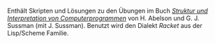 Enthält Skripten und Lösungen zu den Übungen im Buch [_Struktur und
Interpretation von Computerprogrammen_](https://link.springer.com/book/10.1007/978-3-642-56706-3#bibliographic-information)
von H. Abelson und G. J. Sussman (mit J.  Sussman). Benutzt wird den Dialekt
_Racket_ aus der Lisp/Scheme Familie.

